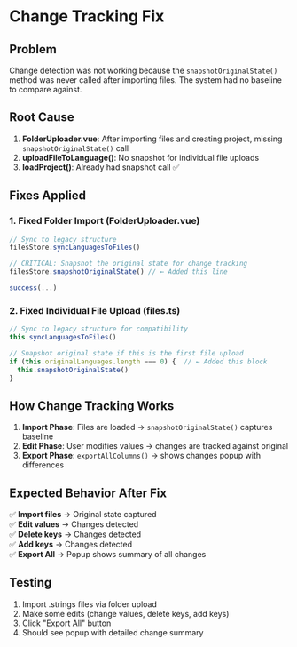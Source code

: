 # Change Tracking Fix

## Problem
Change detection was not working because the `snapshotOriginalState()` method was never called after importing files. The system had no baseline to compare against.

## Root Cause
1. **FolderUploader.vue**: After importing files and creating project, missing `snapshotOriginalState()` call
2. **uploadFileToLanguage()**: No snapshot for individual file uploads 
3. **loadProject()**: Already had snapshot call ✅

## Fixes Applied

### 1. Fixed Folder Import (FolderUploader.vue)
```typescript
// Sync to legacy structure
filesStore.syncLanguagesToFiles()

// CRITICAL: Snapshot the original state for change tracking
filesStore.snapshotOriginalState() // ← Added this line

success(...)
```

### 2. Fixed Individual File Upload (files.ts)
```typescript
// Sync to legacy structure for compatibility
this.syncLanguagesToFiles()

// Snapshot original state if this is the first file upload
if (this.originalLanguages.length === 0) {  // ← Added this block
  this.snapshotOriginalState()
}
```

## How Change Tracking Works

1. **Import Phase**: Files are loaded → `snapshotOriginalState()` captures baseline
2. **Edit Phase**: User modifies values → changes are tracked against original
3. **Export Phase**: `exportAllColumns()` → shows changes popup with differences

## Expected Behavior After Fix

✅ **Import files** → Original state captured  
✅ **Edit values** → Changes detected  
✅ **Delete keys** → Changes detected  
✅ **Add keys** → Changes detected  
✅ **Export All** → Popup shows summary of all changes

## Testing
1. Import .strings files via folder upload
2. Make some edits (change values, delete keys, add keys)  
3. Click "Export All" button
4. Should see popup with detailed change summary